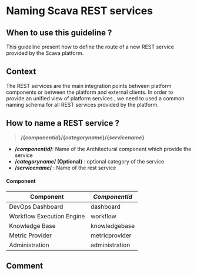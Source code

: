 
# Naming Scava REST services

## When to use this guideline ? 
This guideline present how to define the route of a new REST service provided by the Scava platform.

## Context

The REST services are the main integration points between platform components or between the platform and external clients. In order to provide an unified view of  platform services , we need to used a common naming schema for all REST services provided by the platform.

## How to name a REST service ?

> **/{_componentid_}/{_categoryname_}/{_servicename_}**

* **/_componentid_/**: Name of the Architectural component which provide the service
* **/_categoryname_/ (Optional)** : optional category of the service
* **/_servicename_/** : Name of the rest service

#### Component

Component    | _ComponentId_
------------ | -------------
DevOps Dashboard | dashboard
Workflow Execution Engine | workflow
Knowledge Base | knowledgebase
Metric Provider | metricprovider
Administration | administration


## Comment
